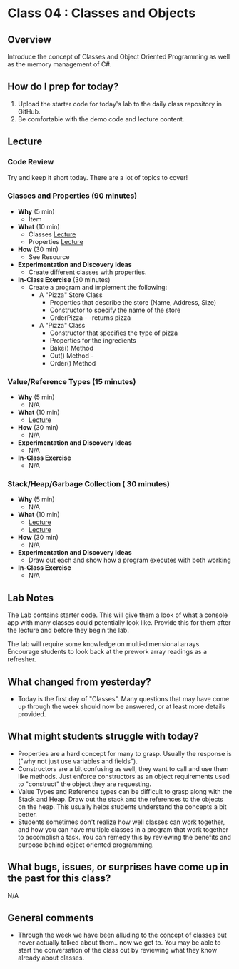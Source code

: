 # Class 04 : Classes and Objects

## Overview
Introduce the concept of Classes and Object Oriented Programming as well as the memory management of C#.

## How do I prep for today?
1. Upload the starter code for today's lab to the daily class repository in GitHub.
1. Be comfortable with the demo code and lecture content.

## Lecture

### Code Review

Try and keep it short today. There are a lot of topics to cover!

### Classes and Properties (90 minutes)

- **Why** (5 min)
  - Item
- **What** (10 min)
  -	Classes [Lecture](./Resources/Classes.md)
  - Properties [Lecture](./Resources/Properties.md)
- **How** (30 min)
  - See Resource
- **Experimentation and Discovery Ideas**
  - Create different classes with properties. 
- **In-Class Exercise** (30 minutes)
  - Create a program and implement the following:
	- A "Pizza" Store Class
		- Properties that describe the store (Name, Address, Size)
		- Constructor to specify the name of the store
		- OrderPizza - -returns pizza
	- A "Pizza" Class
		- Constructor that specifies the type of pizza
		- Properties for the ingredients
		- Bake() Method
		- Cut() Method - 
		- Order() Method


### Value/Reference Types (15 minutes)

- **Why** (5 min)
  - N/A
- **What** (10 min)
  - [Lecture](./Resources/ValRefTypes.md)
- **How** (30 min)
  - N/A
- **Experimentation and Discovery Ideas**
  - N/A
- **In-Class Exercise**
  - N/A
	

### Stack/Heap/Garbage Collection ( 30 minutes)

- **Why** (5 min)
  - N/A
- **What** (10 min)
  - [Lecture](./Resources/StackHeap.md)
  - [Lecture](./Resources/GarbageCollection.md)
- **How** (30 min)
  - N/A
- **Experimentation and Discovery Ideas**
  - Draw out each and show how a program executes with both working
- **In-Class Exercise**
  - N/A

## Lab Notes
The Lab contains starter code. This will give them a look of what a console app with many classes could potentially look like.
Provide this for them after the lecture and before they begin the lab.

The lab will require some knowledge on multi-dimensional arrays. Encourage students to look back at the prework array readings as a refresher.

## What changed from yesterday? 
- Today is the first day of "Classes". Many questions that may have come up through the week should now be answered, or at least more details provided.

## What might students struggle with today? 
- Properties are a hard concept for many to grasp. Usually the response is 
("why not just use variables and fields"). 
- Constructors are a bit confusing as well, they want to call and use them like methods. Just enforce constructors as an object requirements used to "construct" the 
object they are requesting. 
- Value Types and Reference types can be difficult to grasp along with the Stack and Heap. Draw out the stack and the references to the objects on the heap. This usually helps 
students understand the concepts a bit better.
- Students sometimes don't realize how well classes can work together, and how you can have multiple classes in a program that work together
to accomplish a task. You can remedy this by reviewing the benefits and purpose behind object oriented programming. 

## What bugs, issues, or surprises have come up in the past for this class?
N/A

## General comments
- Through the week we have been alluding to the concept of classes but never actually talked about them.. now we get to. 
You may be able to start the conversation of the class out by reviewing what they know already about classes.
